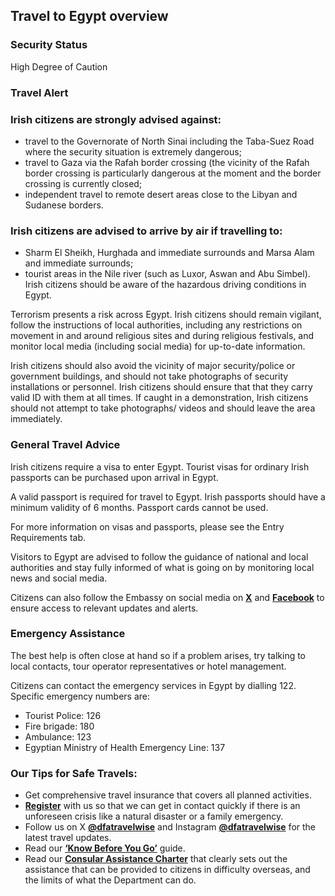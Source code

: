 ## Travel to Egypt overview

### **Security Status**

High Degree of Caution

### **Travel Alert**

### **Irish citizens are strongly advised against:**

* travel to the Governorate of North Sinai including the Taba-Suez Road where the security situation is extremely dangerous;
* travel to Gaza via the Rafah border crossing (the vicinity of the Rafah border crossing is particularly dangerous at the moment and the border crossing is currently closed;
* independent travel to remote desert areas close to the Libyan and Sudanese borders.

### **Irish citizens are advised to arrive by air if travelling to:**

* Sharm El Sheikh, Hurghada and immediate surrounds and Marsa Alam and immediate surrounds;
* tourist areas in the Nile river (such as Luxor, Aswan and Abu Simbel). Irish citizens should be aware of the hazardous driving conditions in Egypt.

Terrorism presents a risk across Egypt. Irish citizens should remain vigilant, follow the instructions of local authorities, including any restrictions on movement in and around religious sites and during religious festivals, and monitor local media (including social media) for up-to-date information.

Irish citizens should also avoid the vicinity of major security/police or government buildings, and should not take photographs of security installations or personnel. Irish citizens should ensure that that they carry valid ID with them at all times. If caught in a demonstration, Irish citizens should not attempt to take photographs/ videos and should leave the area immediately.

### **General Travel Advice**

Irish citizens require a visa to enter Egypt. Tourist visas for ordinary Irish passports can be purchased upon arrival in Egypt.

A valid passport is required for travel to Egypt. Irish passports should have a minimum validity of 6 months. Passport cards cannot be used.

For more information on visas and passports, please see the Entry Requirements tab.

Visitors to Egypt are advised to follow the guidance of national and local authorities and stay fully informed of what is going on by monitoring local news and social media.

Citizens can also follow the Embassy on social media on [**X**](https://x.com/IRLEmbCairo) and [**Facebook**](https://www.facebook.com/irlembcairo/) to ensure access to relevant updates and alerts.

### **Emergency Assistance**

The best help is often close at hand so if a problem arises, try talking to local contacts, tour operator representatives or hotel management.

Citizens can contact the emergency services in Egypt by dialling 122. Specific emergency numbers are:

* Tourist Police: 126
* Fire brigade: 180
* Ambulance: 123
* Egyptian Ministry of Health Emergency Line: 137

### **Our Tips for Safe Travels:**

* Get comprehensive travel insurance that covers all planned activities.
* [**Register**](https://www.ireland.ie/en/dfa/overseas-travel/citizens-registration/) with us so that we can get in contact quickly if there is an unforeseen crisis like a natural disaster or a family emergency.
* Follow us on X [**@dfatravelwise**](https://www.twitter.com/DFATravelWise) and Instagram [**@dfatravelwise**](https://www.instagram.com/dfatravelwise/) for the latest travel updates.
* Read our [**‘Know Before You Go’**](https://www.ireland.ie/en/dfa/overseas-travel/know-before-you-go/) guide.
* Read our [**Consular Assistance Charter**](https://www.ireland.ie/en/dfa/overseas-travel/assistance-abroad/consular-assistance-charter/) that clearly sets out the assistance that can be provided to citizens in difficulty overseas, and the limits of what the Department can do.